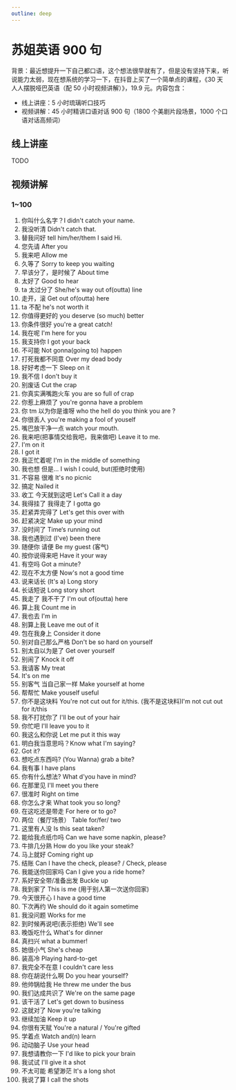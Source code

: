 ```yaml
---
outline: deep
---
```


# 苏姐英语 900 句

背景：最近想提升一下自己都口语，这个想法很早就有了，但是没有坚持下来，听说能力太弱，现在想系统的学习一下，在抖音上买了一个简单点的课程，《30 天人人摆脱哑巴英语（配 50 小时视频讲解）》，19.9 元。内容包含：

- 线上讲座：5 小时琉璃听口技巧
- 视频讲解：45 小时精讲口语对话 900 句（1800 个美剧片段场景，1000 个口语对话高频词）

## 线上讲座

TODO

## 视频讲解

### 1~100

1. 你叫什么名字？I didn't catch your name.
2. 我没听清 Didn't catch that.
3. 替我问好 tell him/her/them I said Hi.
4. 您先请 After you
5. 我来吧 Allow me
6. 久等了 Sorry to keep you waiting
7. 早该分了，是时候了 About time
8. 太好了 Good to hear
9. ta 太过分了 She/he's way out of(outta) line
10. 走开，滚 Get out of(outta) here
11. ta 不配 he's not worth it
12. 你值得更好的 you deserve (so much) better
13. 你条件很好 you're a great catch!
14. 我在呢 I'm here for you
15. 我支持你 I got your back
16. 不可能 Not gonna(going to) happen
17. 打死我都不同意 Over my dead body
18. 好好考虑一下 Sleep on it
19. 我不信 I don't buy it
20. 别废话 Cut the crap
21. 你真实满嘴跑火车 you are so full of crap
22. 你惹上麻烦了 you're gonna have a problem
23. 你 tm 以为你是谁呀 who the hell do you think you are ?
24. 你很丢人 you're making a fool of youself
25. 嘴巴放干净一点 watch your mouth.
26. 我来吧(把事情交给我吧，我来做吧) Leave it to me.
27. I'm on it
28. I got it
29. 我正忙着呢 I'm in the middle of something
30. 我也想 但是... I wish I could, but(拒绝时使用)
31. 不容易 很难 It's no picnic
32. 搞定 Nailed it
33. 收工 今天就到这吧 Let's Call it a day
34. 我得挂了 我得走了 I gotta go
35. 赶紧弄完得了 Let's get this over with
36. 赶紧决定 Make up your mind
37. 没时间了 Time‘s running out
38. 我也遇到过 (I've) been there
39. 随便你 请便 Be my guest (客气)
40. 按你说得来吧 Have it your way
41. 有空吗 Got a minute?
42. 现在不太方便 Now's not a good time
43. 说来话长 (It's a) Long story
44. 长话短说 Long story short
45. 我走了 我不干了 I'm out of(outta) here
46. 算上我 Count me in
47. 我也去 I'm in
48. 别算上我 Leave me out of it
49. 包在我身上 Consider it done
50. 别对自己那么严格 Don't be so hard on yourself
51. 别太自以为是了 Get over yourself
52. 别闹了 Knock it off
53. 我请客 My treat
54. It's on me
55. 别客气 当自己家一样 Make yourself at home
56. 帮帮忙 Make youself useful
57. 你不是这块料 You're not cut out for it/this. (我不是这块料)I'm not cut out for it/this
58. 我不打扰你了 I'll be out of your hair
59. 你忙吧 I'll leave you to it
60. 我这么和你说 Let me put it this way
61. 明白我当意思吗？Know what I'm saying?
62. Got it?
63. 想吃点东西吗? (You Wanna) grab a bite?
64. 我有事 I have plans
65. 你有什么想法? What d'you have in mind?
66. 在那里见 I'll meet you there
67. 很准时 Right on time
68. 你怎么才来 What took you so long?
69. 在这吃还是带走 For here or to go?
70. 两位（餐厅场景） Table for/fer/ two
71. 这里有人没 Is this seat taken?
72. 能给我点纸巾吗 Can we have some napkin, please?
73. 牛排几分熟 How do you like your steak?
74. 马上就好 Coming right up
75. 结账 Can I have the check, please? / Check, please
76. 我能送你回家吗 Can I give you a ride home?
77. 系好安全带/准备出发 Buckle up
78. 我到家了 This is me (用于别人第一次送你回家)
79. 今天很开心 I have a good time
80. 下次再约 We should do it again sometime
81. 我没问题 Works for me
82. 到时候再说吧(表示拒绝) We'll see
83. 晚饭吃什么 What's for dinner
84. 真扫兴 what a bummer!
85. 她很小气 She's cheap
86. 装高冷 Playing hard-to-get
87. 我完全不在意 I couldn't care less
88. 你在胡说什么啊 Do you hear yourself?
89. 他帅锅给我 He threw me under the bus
90. 我们达成共识了 We're on the same page
91. 该干活了 Let's get down to business
92. 这就对了 Now you're talking
93. 继续加油 Keep it up
94. 你很有天赋 You're a natural / You're gifted
95. 学着点 Watch and(n) learn
96. 动动脑子 Use your head
97. 我想请教你一下 I'd like to pick your brain
98. 我试试 I'll give it a shot
99. 不太可能 希望渺茫 It's a long shot
100. 我说了算 I call the shots
